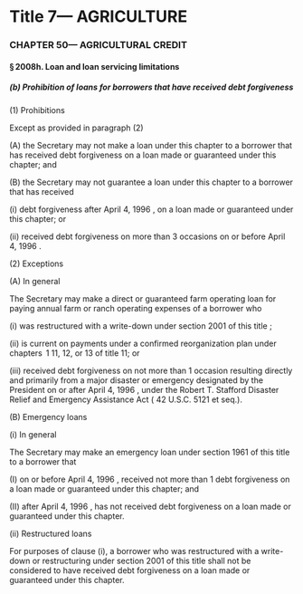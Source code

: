 
# Title 7— AGRICULTURE
### CHAPTER 50— AGRICULTURAL CREDIT
#### § 2008h. Loan and loan servicing limitations
##### (b) Prohibition of loans for borrowers that have received debt forgiveness

(1) Prohibitions

Except as provided in paragraph (2)

(A) the Secretary may not make a loan under this chapter to a borrower that has received debt forgiveness on a loan made or guaranteed under this chapter; and

(B) the Secretary may not guarantee a loan under this chapter to a borrower that has received

(i) debt forgiveness after April 4, 1996 , on a loan made or guaranteed under this chapter; or

(ii) received debt forgiveness on more than 3 occasions on or before April 4, 1996 .

(2) Exceptions

(A) In general

The Secretary may make a direct or guaranteed farm operating loan for paying annual farm or ranch operating expenses of a borrower who

(i) was restructured with a write-down under section 2001 of this title ;

(ii) is current on payments under a confirmed reorganization plan under chapters  1 11, 12, or 13 of title 11; or

(iii) received debt forgiveness on not more than 1 occasion resulting directly and primarily from a major disaster or emergency designated by the President on or after April 4, 1996 , under the Robert T. Stafford Disaster Relief and Emergency Assistance Act ( 42 U.S.C. 5121 et seq.).

(B) Emergency loans

(i) In general

The Secretary may make an emergency loan under section 1961 of this title to a borrower that

(I) on or before April 4, 1996 , received not more than 1 debt forgiveness on a loan made or guaranteed under this chapter; and

(II) after April 4, 1996 , has not received debt forgiveness on a loan made or guaranteed under this chapter.

(ii) Restructured loans

For purposes of clause (i), a borrower who was restructured with a write-down or restructuring under section 2001 of this title shall not be considered to have received debt forgiveness on a loan made or guaranteed under this chapter.
